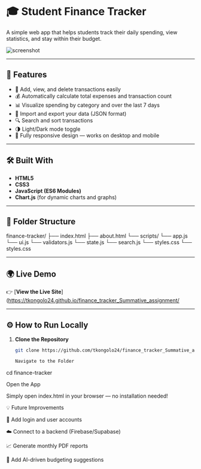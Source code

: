 # 🎓 Student Finance Tracker

A simple web app that helps students track their daily spending, view statistics, and stay within their budget.

![screenshot](https://raw.githubusercontent.com/<your-username>/finance-tracker/main/screenshot.png)

---

## 🚀 Features
- 🧾 Add, view, and delete transactions easily  
- 💰 Automatically calculate total expenses and transaction count  
- 📊 Visualize spending by category and over the last 7 days  
- 💾 Import and export your data (JSON format)  
- 🔍 Search and sort transactions  
- 🌗 Light/Dark mode toggle  
- 📱 Fully responsive design — works on desktop and mobile

---

## 🛠️ Built With
- **HTML5**  
- **CSS3**  
- **JavaScript (ES6 Modules)**  
- **Chart.js** (for dynamic charts and graphs)

---

## 📁 Folder Structure
finance-tracker/
├── index.html
├── about.html
└── scripts/
    └── app.js
    └── ui.js
    └── validators.js
    └── state.js
    └── search.js
└── styles.css
    └── styles.css
    



---

## 🌍 Live Demo
👉 [**View the Live Site**](https://tkongolo24.github.io/finance_tracker_Summative_assignment/

---

## ⚙️ How to Run Locally

1. **Clone the Repository**
   ```bash
   git clone https://github.com/tkongolo24/finance_tracker_Summative_assignment.git

   Navigate to the Folder
cd finance-tracker

Open the App

Simply open index.html in your browser — no installation needed!

💡 Future Improvements

🔐 Add login and user accounts

☁️ Connect to a backend (Firebase/Supabase)

📈 Generate monthly PDF reports

🧠 Add AI-driven budgeting suggestions
